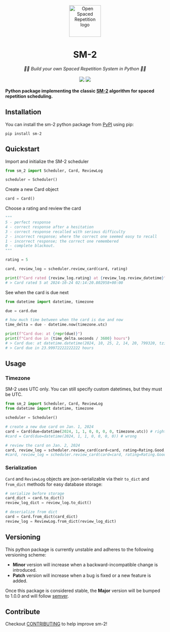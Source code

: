 <div align="center">
  <img src="https://avatars.githubusercontent.com/u/96821265?s=200&v=4" height="100" alt="Open Spaced Repetition logo"/>
</div>
<div align="center">

# SM-2
</div>

<div align="center">
  <em>🧠🔄 Build your own Spaced Repetition System in Python 🧠🔄</em>
</div>
<br />
<div align="center" style="text-decoration: none;">
    <a href="https://pypi.org/project/sm-2/"><img src="https://img.shields.io/pypi/v/sm-2"></a>
    <a href="https://github.com/open-spaced-repetition/sm-2/blob/main/LICENSE" style="text-decoration: none;"><img src="https://img.shields.io/badge/License-MIT-brightgreen.svg"></a>
</div>
<br />

<div align="left">
    <strong>
    Python package implementing the classic <a href="https://super-memory.com/english/ol/sm2.htm">SM-2</a> algorithm for spaced repetition scheduling.
    </strong>
</div>


## Installation

You can install the sm-2 python package from [PyPI](https://pypi.org/project/sm-2/) using pip:
```
pip install sm-2
```

## Quickstart

Import and initialize the SM-2 scheduler

```python
from sm_2 import Scheduler, Card, ReviewLog

scheduler = Scheduler()
```

Create a new Card object

```python
card = Card()
```

Choose a rating and review the card

```python
"""
5 - perfect response
4 - correct response after a hesitation
3 - correct response recalled with serious difficulty
2 - incorrect response; where the correct one seemed easy to recall
1 - incorrect response; the correct one remembered
0 - complete blackout.
"""

rating = 5

card, review_log = scheduler.review_card(card, rating)

print(f"Card rated {review_log.rating} at {review_log.review_datetime}")
# > Card rated 5 at 2024-10-24 02:14:20.802958+00:00
```

See when the card is due next
```python
from datetime import datetime, timezone

due = card.due

# how much time between when the card is due and now
time_delta = due - datetime.now(timezone.utc)

print(f"Card due: at {repr(due)}")
print(f"Card due in {time_delta.seconds / 3600} hours")
# > Card due: at datetime.datetime(2024, 10, 25, 2, 14, 20, 799320, tzinfo=datetime.timezone.utc)
# > Card due in 23.99972222222222 hours
```

## Usage

### Timezone

SM-2 uses UTC only. You can still specify custom datetimes, but they must be UTC.

```python
from sm_2 import Scheduler, Card, ReviewLog
from datetime import datetime, timezone

scheduler = Scheduler()

# create a new due card on Jan. 1, 2024
card = Card(due=datetime(2024, 1, 1, 0, 0, 0, 0, timezone.utc)) # right
#card = Card(due=datetime(2024, 1, 1, 0, 0, 0, 0)) # wrong

# review the card on Jan. 2, 2024
card, review_log = scheduler.review_card(card=card, rating=Rating.Good, review_datetime=datetime(2024, 1, 2, 0, 0, 0, 0, timezone.utc)) # right
#card, review_log = scheduler.review_card(card=card, rating=Rating.Good, review_datetime=datetime(2024, 1, 2, 0, 0, 0, 0)) # wrong
```

### Serialization

`Card` and `ReviewLog` objects are json-serializable via their `to_dict` and `from_dict` methods for easy database storage:
```python
# serialize before storage
card_dict = card.to_dict()
review_log_dict = review_log.to_dict()

# deserialize from dict
card = Card.from_dict(card_dict)
review_log = ReviewLog.from_dict(review_log_dict)
```

## Versioning

This python package is currently unstable and adheres to the following versioning scheme:

- **Minor** version will increase when a backward-incompatible change is introduced.
- **Patch** version will increase when a bug is fixed or a new feature is added.

Once this package is considered stable, the **Major** version will be bumped to 1.0.0 and will follow [semver](https://semver.org/).

## Contribute

Checkout [CONTRIBUTING](https://github.com/open-spaced-repetition/sm-2/blob/main/CONTRIBUTING.md) to help improve sm-2!